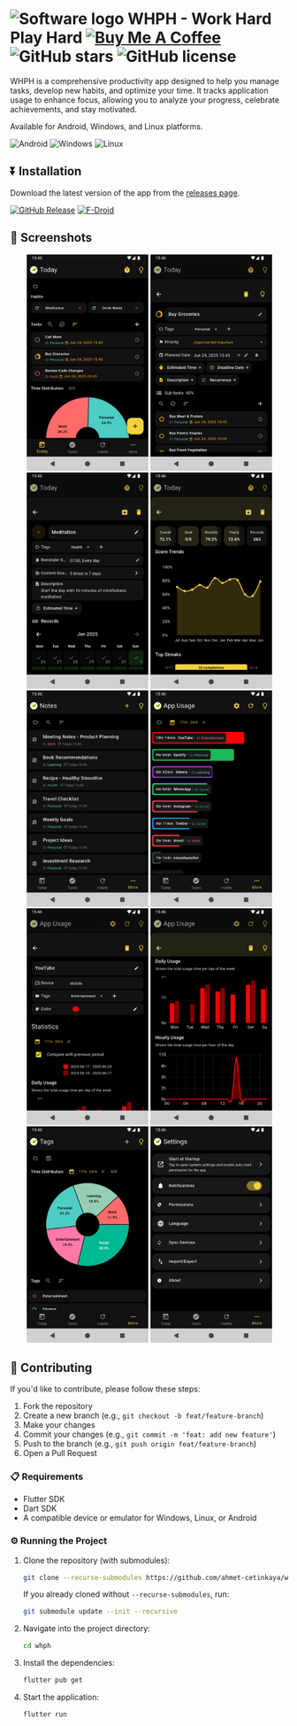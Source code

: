 # ![Software logo](https://github.com/user-attachments/assets/f58599ea-3313-49ec-a01c-31436340a2a3) WHPH - Work Hard Play Hard [![Buy Me A Coffee](https://img.shields.io/badge/Buy%20Me%20a%20Coffee-ffdd00?&logo=buy-me-a-coffee&logoColor=black)](https://ahmetcetinkaya.me/donate) ![GitHub stars](https://img.shields.io/github/stars/ahmet-cetinkaya/whph?style=social) ![GitHub license](https://img.shields.io/github/license/ahmet-cetinkaya/whph)

WHPH is a comprehensive productivity app designed to help you manage tasks, develop new habits, and optimize your time. It tracks application usage to enhance focus, allowing you to analyze your progress, celebrate achievements, and stay motivated.

Available for Android, Windows, and Linux platforms.

![Android](https://img.shields.io/badge/Android-3DDC84?style=for-the-badge&logo=android&logoColor=white) ![Windows](https://img.shields.io/badge/Windows-0078D6?style=for-the-badge&logo=windows&logoColor=white) ![Linux](https://img.shields.io/badge/Linux-FCC624?style=for-the-badge&logo=linux&logoColor=black)

## ⏬ Installation

Download the latest version of the app from the [releases page](https://github.com/ahmet-cetinkaya/whph/releases).

[![GitHub Release](https://img.shields.io/github/v/release/ahmet-cetinkaya/whph?label=Latest%20Release&style=for-the-badge&logo=github)](https://github.com/ahmet-cetinkaya/whph/releases) [![F-Droid](https://img.shields.io/f-droid/v/me.ahmetcetinkaya.whph?style=for-the-badge&logo=f-droid&label=F-Droid&color=1976D2)](https://f-droid.org/packages/me.ahmetcetinkaya.whph)



## 📱 Screenshots

<p align="center">
  <a href="docs/screenshots/mobile_01.png"><img src="docs/screenshots/mobile_01.png" alt="Mobile 01" width="220"/></a>
  <a href="docs/screenshots/mobile_02.png"><img src="docs/screenshots/mobile_02.png" alt="Mobile 02" width="220"/></a>
  <a href="docs/screenshots/mobile_03.png"><img src="docs/screenshots/mobile_03.png" alt="Mobile 03" width="220"/></a>
  <a href="docs/screenshots/mobile_04.png"><img src="docs/screenshots/mobile_04.png" alt="Mobile 04" width="220"/></a>
  <a href="docs/screenshots/mobile_05.png"><img src="docs/screenshots/mobile_05.png" alt="Mobile 05" width="220"/></a>
  <a href="docs/screenshots/mobile_06.png"><img src="docs/screenshots/mobile_06.png" alt="Mobile 06" width="220"/></a>
  <a href="docs/screenshots/mobile_07.png"><img src="docs/screenshots/mobile_07.png" alt="Mobile 07" width="220"/></a>
  <a href="docs/screenshots/mobile_08.png"><img src="docs/screenshots/mobile_08.png" alt="Mobile 08" width="220"/></a>
  <a href="docs/screenshots/mobile_09.png"><img src="docs/screenshots/mobile_09.png" alt="Mobile 09" width="220"/></a>
  <a href="docs/screenshots/mobile_10.png"><img src="docs/screenshots/mobile_10.png" alt="Mobile 10" width="220"/></a>
</p>

## 🤝 Contributing

If you'd like to contribute, please follow these steps:

1. Fork the repository
2. Create a new branch (e.g., `git checkout -b feat/feature-branch`)
3. Make your changes
4. Commit your changes (e.g., `git commit -m 'feat: add new feature'`)
5. Push to the branch (e.g., `git push origin feat/feature-branch`)
6. Open a Pull Request

### 📋 Requirements

- Flutter SDK
- Dart SDK
- A compatible device or emulator for Windows, Linux, or Android

### ⚙️ Running the Project

1. Clone the repository (with submodules):

   ```bash
   git clone --recurse-submodules https://github.com/ahmet-cetinkaya/whph.git
   ```

   If you already cloned without `--recurse-submodules`, run:

   ```bash
   git submodule update --init --recursive
   ```

2. Navigate into the project directory:

   ```bash
   cd whph
   ```

3. Install the dependencies:

   ```bash
   flutter pub get
   ```

4. Start the application:

   ```bash
   flutter run
   ```
